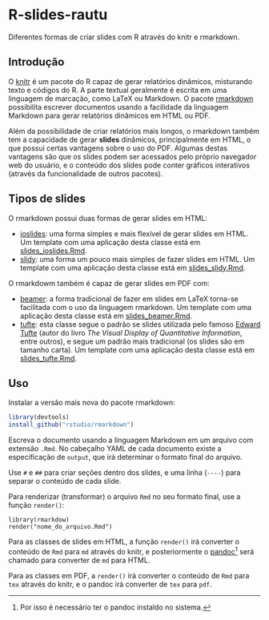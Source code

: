 # R-slides-rautu

Diferentes formas de criar slides com R através do knitr e rmarkdown.

## Introdução

O [knitr][] é um pacote do R capaz de gerar relatórios dinâmicos,
misturando texto e códigos do R. A parte textual geralmente é escrita em
uma linguagem de marcação, como LaTeX ou Markdown. O pacote
[rmarkdown][] possibilita escrever documentos usando a facilidade da
linguagem Markdown para gerar relatórios dinâmicos em HTML ou PDF.

Além da possibilidade de criar relatórios mais longos, o rmarkdown
também tem a capacidade de gerar **slides** dinâmicos, principalmente em
HTML, o que possui certas vantagens sobre o uso do PDF. Algumas destas
vantagens são que os slides podem ser acessados pelo próprio navegador
web do usuário, e o conteúdo dos slides pode conter gráficos interativos
(através da funcionalidade de outros pacotes).

## Tipos de slides

O rmarkdown possui duas formas de gerar slides em HTML:

* [ioslides][]: uma forma simples e mais flexível de gerar slides em
  HTML. Um template com uma aplicação desta classe está em
  [slides_ioslides.Rmd](./slides_ioslides.Rmd).
* [slidy][]: uma forma um pouco mais simples de fazer slides em HTML. Um
  template com uma aplicação desta classe está em
  [slides_slidy.Rmd](./slides_slidy.Rmd).

O rmarkdowm também é capaz de gerar slides em PDF com:

* [beamer][]: a forma tradicional de fazer em slides em LaTeX torna-se
  facilitada com o uso da linguagem rmarkdown. Um template com uma
  aplicação desta classe está em
  [slides_beamer.Rmd](./slides_beamer.Rmd).
* [tufte][]: esta classe segue o padrão se slides utilizada pelo famoso
  [Edward Tufte][] (autor do livro *The Visual Display of Quantitative
  Information*, entre outros), e segue um padrão mais tradicional (os
  slides são em tamanho carta). Um template com uma aplicação desta
  classe está em [slides_tufte.Rmd](./slides_tufte.Rmd).

## Uso

Instalar a versão mais nova do pacote rmarkdown:

```r
library(devtools)
install_github("rstudio/rmarkdown")
```

Escreva o documento usando a linguagem Markdown em um arquivo com
extensão `.Rmd`. No cabeçalho YAML de cada documento existe a
especificação de `output`, que irá determinar o formato final do
arquivo.

Use `#` e `##` para criar seções dentro dos slides, e uma linha (`----`)
para separar o conteúdo de cada slide.

Para renderizar (transformar) o arquivo `Rmd` no seu formato final, use
a função `render()`:

```{r}
library(rmarkdow)
render("nome_do_arquivo.Rmd")
```

Para as classes de slides em HTML, a função `render()` irá converter o
conteúdo de `Rmd` para `md` através do knitr, e posteriormente o
[pandoc][][^1] será chamado para converter de `md` para HTML.

Para as classes em PDF, a `render()` irá converter o conteúdo de `Rmd`
para `tex` através do knitr, e o pandoc irá converter de `tex` para
`pdf`.



<!-- links -->

[knitr]: http://yihui.name/knitr/
[rmarkdown]: http://rmarkdown.rstudio.com/
[ioslides]: http://rmarkdown.rstudio.com/ioslides_presentation_format.html
[slidy]: http://rmarkdown.rstudio.com/slidy_presentation_format.html
[beamer]: http://rmarkdown.rstudio.com/beamer_presentation_format.html
[tufte]: http://rmarkdown.rstudio.com/tufte_handout_format.html
[Edward Tufte]: http://www.edwardtufte.com/tufte/
[pandoc]: http://pandoc.org/

[^1]: Por isso é necessário ter o pandoc instaldo no sistema.
